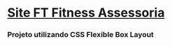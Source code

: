 # [Site FT Fitness Assessoria][]

### Projeto utilizando CSS Flexible Box Layout

[Site FT Fitness Assessoria]: https://ft-fitness.github.io/siteFT-BarbaraRamos
